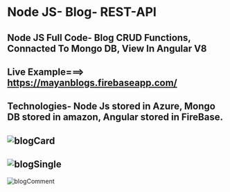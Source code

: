 # Node JS- Blog- REST-API
Node JS Full Code- Blog CRUD Functions, Connacted To Mongo DB, View In Angular V8
-------------------------------------------------------------------------------
Live Example===> https://mayanblogs.firebaseapp.com/
-------------------------------------------------------------------------------
Technologies- Node Js stored in Azure, Mongo DB stored in amazon, Angular stored in FireBase.
-------------------------------------------------------------------------------
![blogCard](https://user-images.githubusercontent.com/55134363/69498188-9484f180-0eed-11ea-9ba0-6e11ce410877.png)
-------------------------------------------------------------------------------
![blogSingle](https://user-images.githubusercontent.com/55134363/69498221-c7c78080-0eed-11ea-86de-dc2b1ad42855.png)
-------------------------------------------------------------------------------
![blogComment](https://user-images.githubusercontent.com/55134363/69498231-f2b1d480-0eed-11ea-86dd-31c77170ac27.png)


